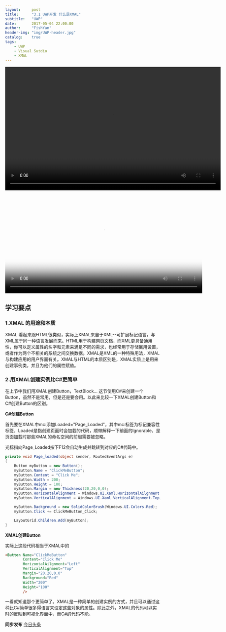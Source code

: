 ```yaml
---
layout:     post
title:      "3.1 UWP开发 什么是XMAL"
subtitle:   "UWP"
date:       2017-05-04 22:00:00
author:     "FishYan"
header-img: "img/UWP-header.jpg" 
catalog:    true
tags:
    - UWP
    - Visual Sutdio
    - XMAL
---
```


<video src="http://v6.365yg.com/video/m/2205e083b990e344aecb7a714434eddb03e11469e100003290ca242176/?Expires=1494219312&AWSAccessKeyId=qh0h9TdcEMoS2oPj7aKX&Signature=BMDhVcg8hUYuMqpjhyZnEx496YQ%3D" width="700px" height="400px" controls="controls">

</video>

<video src="http://v6.365yg.com/video/m/2205e083b990e344aecb7a714434eddb03e11469e100003290ca242176/?Expires=1494219460&amp;AWSAccessKeyId=qh0h9TdcEMoS2oPj7aKX&amp;Signature=ZA8vSditLfoj9%2B%2FHg1y1RbUzk%2Fk%3D" poster="http://p1.pstatp.com/large/1f7f00039170e117a420" controls="" width="640" height="320" preload="true" webkit-playsinline="webkit-playsinline" playsinline="playsinline" id="tt-video" class="tt-video"></video>

## 学习要点

### 1.XMAL 的用途和本质

XMAL 看起来跟HTML很类似，实际上XMAL来自于XML--可扩展标记语言，与XML属于同一种语言发展而来。HTML用于构建网页文档，而XML更具备通用性，你可以定义属性的名字和元素来满足不同的需求，也经常用于存储赢用设置，或者作为两个不相关的系统之间交换数据。XMAL是XML的一种特殊用法，XMAL与构建应用的用户界面有关。XMAL与HTML的本质区别是，XMAL实质上是用来创建事例类，并且为他们的属性赋值。

### 2.用XMAL创建实例比C#更简单

在上节中我们用XMAL创建Button，TextBlock... 这节使用C#来创建一个Button，虽然不是常用，但是还是要会用。以此来比较一下XMAL创建Button和C#创建Button的区别。

**C#创建Button**

首先要在XMAL中mc:添加Loaded="Page_Loaded"，其中mc:标签为标记兼容性标签，Loaded是指创建页面时会加载的代码，顺带解释一下前面的Ignorable，是页面加载时那些XMAL的命名空间的前缀需要被忽略。

光标指向Page_Loaded按下F12会自动生成并跳转到对应的C#代码中。

```C#
private void Page_loaded(object sender, RoutedEventArgs e)
{
    Button myButton = new Button();
    myButton.Name = "ClickMeButton";
    myButton.Content = "Click Me";
    myButton.Width = 200;
    myButton.Height = 100;
    myButton.Margin = new Thickness(20,20,0,0);
    myButton.HorizontalAlignment = Windows.UI.Xaml.HorizontalAilgnment.Left;
    myButton.VerticalAlignment = Windows.UI.Xaml.VerticalAlignment.Top;

    myButton.Background = new SolidColorBrush(Windows.UI.Colors.Red);
    myButton.Click += ClickMeButton_Click;

    LayoutGrid.Children.Add(myButton);
}

```

**XMAL创建Button**

实际上这段代码相当于XMAL中的

```HTML
<Button Name="ClickMeButton"
        Content="Click Me"
        HorizontalAilgnment="Left"
        VerticalAlignment="Top"
        Margin="20,20,0,0"
        Background="Red"
        Width="200"
        Height="100"
        />
```

一看就知道那个更简单了。XMAL是一种简单的创建实例的方式，并且可以通过这种比C#简单很多得语言来设定这些对象的属性。除此之外，XMAL的代码可以实时的反映到可视化界面中，而C#的代码不能。

**同步发布**
[今日头条](http://www.toutiao.com/i6417591420546187777/)